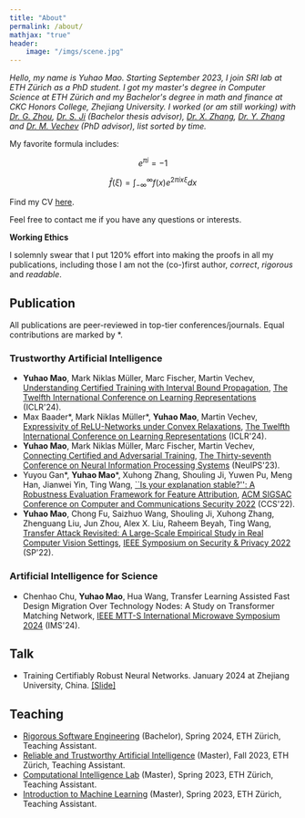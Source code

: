 ```yaml
---
title: "About"
permalink: /about/
mathjax: "true"
header:
    image: "/imgs/scene.jpg"
---
```


*Hello, my name is Yuhao Mao. Starting September 2023, I join SRI lab at ETH Zürich as a PhD student. I got my master's degree in Computer Science at ETH Zürich and my Bachelor's degree in math and finance at CKC Honors College, Zhejiang University. I worked (or am still working) with [Dr. G. Zhou](https://flzhou.weebly.com), [Dr. S. Ji](https://nesa.zju.edu.cn/webpage/people.html) (Bachelor thesis advisor), [Dr. X. Zhang](https://person.zju.edu.cn/zhangxuhong), [Dr. Y. Zhang](https://yangzhangalmo.github.io/students) and [Dr. M. Vechev](https://www.sri.inf.ethz.ch/people/martin) (PhD advisor), list sorted by time.*

My favorite formula includes: 

$$e^{\pi i}=-1$$

$$\hat{f}(\xi) = \int_{-\infty}^{\infty}f(x)e^{2\pi i x\xi}dx$$

Find my CV [here](../extra/CV_en.pdf).

Feel free to contact me if you have any questions or interests.

**Working Ethics**

I solemnly swear that I put 120% effort into making the proofs in all my publications, including those I am not the (co-)first author, *correct*, *rigorous* and *readable*.

## Publication

All publications are peer-reviewed in top-tier conferences/journals. Equal contributions are marked by *.

### Trustworthy Artificial Intelligence

- **Yuhao Mao**, Mark Niklas Müller, Marc Fischer, Martin Vechev, [Understanding Certified Training with Interval Bound Propagation](https://arxiv.org/abs/2306.10426), [The Twelfth International Conference on Learning Representations](https://iclr.cc/) (ICLR'24).
- Max Baader*, Mark Niklas Müller*, **Yuhao Mao**, Martin Vechev, [Expressivity of ReLU-Networks under Convex Relaxations](https://arxiv.org/abs/2311.04015), [The Twelfth International Conference on Learning Representations](https://iclr.cc/) (ICLR'24).
- **Yuhao Mao**, Mark Niklas Müller, Marc Fischer, Martin Vechev, [Connecting Certified and Adversarial Training](https://arxiv.org/abs/2305.04574), [The Thirty-seventh Conference on Neural Information Processing Systems](https://nips.cc) (NeuIPS'23).
- Yuyou Gan\*, **Yuhao Mao**\*, Xuhong Zhang, Shouling Ji, Yuwen Pu, Meng Han, Jianwei Yin, Ting Wang, [``Is your explanation stable?'': A Robustness Evaluation Framework for Feature Attribution](https://arxiv.org/abs/2209.01782), [ACM SIGSAC Conference on Computer and Communications Security 2022](https://www.sigsac.org/ccs/CCS2022/) (CCS'22).
- **Yuhao Mao**, Chong Fu, Saizhuo Wang, Shouling Ji, Xuhong Zhang,
Zhenguang Liu, Jun Zhou, Alex X. Liu, Raheem Beyah, Ting Wang, [Transfer Attack Revisited: A Large-Scale Empirical Study in Real Computer Vision Settings](https://arxiv.org/abs/2204.04063), [IEEE Symposium on Security & Privacy 2022](https://www.ieee-security.org/TC/SP2022/program-papers.html) (SP'22).

### Artificial Intelligence for Science

- Chenhao Chu, **Yuhao Mao**, Hua Wang, Transfer Learning Assisted Fast Design Migration Over Technology Nodes: A Study on Transformer Matching Network, [IEEE MTT-S International Microwave Symposium 2024](https://ims-ieee.org/welcomeIMS2024) (IMS'24).

## Talk

- Training Certifiably Robust Neural Networks. January 2024 at Zhejiang University, China. [[Slide]](../extra/230122_ZJU.pdf)

## Teaching

- [Rigorous Software Engineering](https://www.sri.inf.ethz.ch/teaching/rse2024) (Bachelor), Spring 2024, ETH Zürich, Teaching Assistant.
- [Reliable and Trustworthy Artificial Intelligence](https://www.sri.inf.ethz.ch/teaching/rtai23) (Master), Fall 2023, ETH Zürich, Teaching Assistant.
- [Computational Intelligence Lab](https://da.inf.ethz.ch/teaching/2023/CIL/) (Master), Spring 2023, ETH Zürich, Teaching Assistant.
- [Introduction to Machine Learning](https://las.inf.ethz.ch/teaching/introml-s23) (Master), Spring 2023, ETH Zürich, Teaching Assistant.